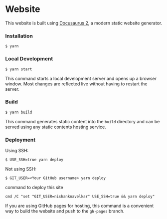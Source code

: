 # Website

This website is built using [Docusaurus 2](https://docusaurus.io/), a modern static website generator.

### Installation

```
$ yarn
```

### Local Development

```
$ yarn start
```

This command starts a local development server and opens up a browser window. Most changes are reflected live without having to restart the server.

### Build

```
$ yarn build
```

This command generates static content into the `build` directory and can be served using any static contents hosting service.

### Deployment

Using SSH:

```
$ USE_SSH=true yarn deploy
```

Not using SSH:

```
$ GIT_USER=<Your GitHub username> yarn deploy
```

command to deploy this site
```
cmd /C "set "GIT_USER=nishanknavelkar" USE_SSH=true && yarn deploy"
```
If you are using GitHub pages for hosting, this command is a convenient way to build the website and push to the `gh-pages` branch.
